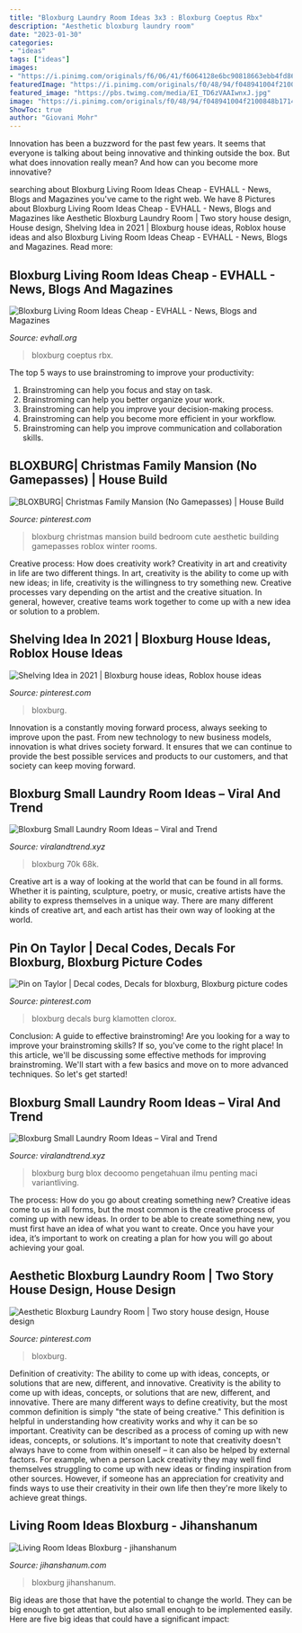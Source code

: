 ```yaml
---
title: "Bloxburg Laundry Room Ideas 3x3 : Bloxburg Coeptus Rbx"
description: "Aesthetic bloxburg laundry room"
date: "2023-01-30"
categories:
- "ideas"
tags: ["ideas"]
images:
- "https://i.pinimg.com/originals/f6/06/41/f6064128e6bc90818663ebb4fd86f71e.jpg"
featuredImage: "https://i.pinimg.com/originals/f0/48/94/f048941004f2100848b1714109c9e619.jpg"
featured_image: "https://pbs.twimg.com/media/EI_TD6zVAAIwnxJ.jpg"
image: "https://i.pinimg.com/originals/f0/48/94/f048941004f2100848b1714109c9e619.jpg"
ShowToc: true
author: "Giovani Mohr"
---
```



Innovation has been a buzzword for the past few years. It seems that everyone is talking about being innovative and thinking outside the box. But what does innovation really mean? And how can you become more innovative?

	

		
searching about Bloxburg Living Room Ideas Cheap - EVHALL - News, Blogs and Magazines you've came to the right web. We have 8 Pictures about Bloxburg Living Room Ideas Cheap - EVHALL - News, Blogs and Magazines like Aesthetic Bloxburg Laundry Room | Two story house design, House design, Shelving Idea in 2021 | Bloxburg house ideas, Roblox house ideas and also Bloxburg Living Room Ideas Cheap - EVHALL - News, Blogs and Magazines. Read more:
		
    
## Bloxburg Living Room Ideas Cheap - EVHALL - News, Blogs And Magazines

<img loading=lazy src="https://pbs.twimg.com/media/EI_TD6zVAAIwnxJ.jpg" onerror="this.onerror=null;this.src='https://tse1.mm.bing.net/th?id=OIP.JHPjCKsVNmPIZudlhr0EyAHaEi&amp;pid=15.1';" alt="Bloxburg Living Room Ideas Cheap - EVHALL - News, Blogs and Magazines">

_Source: evhall.org_

>bloxburg coeptus rbx. 

	

The top 5 ways to use brainstroming to improve your productivity:
1. Brainstroming can help you focus and stay on task.
2. Brainstroming can help you better organize your work.
3. Brainstroming can help you improve your decision-making process.
4. Brainstroming can help you become more efficient in your workflow.
5. Brainstroming can help you improve communication and collaboration skills.

    
## BLOXBURG| Christmas Family Mansion (No Gamepasses) | House Build

<img loading=lazy src="https://i.pinimg.com/originals/f6/06/41/f6064128e6bc90818663ebb4fd86f71e.jpg" onerror="this.onerror=null;this.src='https://tse2.mm.bing.net/th?id=OIP.QlGd5CKU9Xx5fUyTHCE3owHaFj&amp;pid=15.1';" alt="BLOXBURG| Christmas Family Mansion (No Gamepasses) | House Build">

_Source: pinterest.com_

>bloxburg christmas mansion build bedroom cute aesthetic building gamepasses roblox winter rooms. 

	

Creative process: How does creativity work?
Creativity in art and creativity in life are two different things. In art, creativity is the ability to come up with new ideas; in life, creativity is the willingness to try something new. Creative processes vary depending on the artist and the creative situation. In general, however, creative teams work together to come up with a new idea or solution to a problem.

    
## Shelving Idea In 2021 | Bloxburg House Ideas, Roblox House Ideas

<img loading=lazy src="https://i.pinimg.com/736x/9f/39/e1/9f39e1c6bff6100adb48d0e61860511b.jpg" onerror="this.onerror=null;this.src='https://tse3.mm.bing.net/th?id=OIP.6zem6ZYylb3yZ3Vd4p7z0wHaHS&amp;pid=15.1';" alt="Shelving Idea in 2021 | Bloxburg house ideas, Roblox house ideas">

_Source: pinterest.com_

>bloxburg. 

	

Innovation is a constantly moving forward process, always seeking to improve upon the past. From new technology to new business models, innovation is what drives society forward. It ensures that we can continue to provide the best possible services and products to our customers, and that society can keep moving forward.

    
## Bloxburg Small Laundry Room Ideas – Viral And Trend

<img loading=lazy src="https://i.pinimg.com/564x/66/9a/4b/669a4b329b69597e5c54cc3a961697a3.jpg" onerror="this.onerror=null;this.src='https://tse3.mm.bing.net/th?id=OIP.cZhfUeeMP30PkORHR6JhHwHaFj&amp;pid=15.1';" alt="Bloxburg Small Laundry Room Ideas – Viral and Trend">

_Source: viralandtrend.xyz_

>bloxburg 70k 68k. 

	

Creative art is a way of looking at the world that can be found in all forms. Whether it is painting, sculpture, poetry, or music, creative artists have the ability to express themselves in a unique way. There are many different kinds of creative art, and each artist has their own way of looking at the world.

    
## Pin On Taylor | Decal Codes, Decals For Bloxburg, Bloxburg Picture Codes

<img loading=lazy src="https://i.pinimg.com/originals/b7/37/98/b737984fbe6784ce52fe3b3de4e72e98.jpg" onerror="this.onerror=null;this.src='https://tse4.mm.bing.net/th?id=OIP.jWAM3QU1J9s973HJAfc3egHaNF&amp;pid=15.1';" alt="Pin on Taylor | Decal codes, Decals for bloxburg, Bloxburg picture codes">

_Source: pinterest.com_

>bloxburg decals burg klamotten clorox. 

	

Conclusion: A guide to effective brainstroming!
Are you looking for a way to improve your brainstroming skills? If so, you've come to the right place! In this article, we'll be discussing some effective methods for improving brainstroming. We'll start with a few basics and move on to more advanced techniques. So let's get started!

    
## Bloxburg Small Laundry Room Ideas – Viral And Trend

<img loading=lazy src="https://i.pinimg.com/originals/bd/53/98/bd53980f32b028932677c90a63effe82.jpg" onerror="this.onerror=null;this.src='https://tse3.mm.bing.net/th?id=OIP.iK3XGSaKBQXb6myO0a8UlwHaEK&amp;pid=15.1';" alt="Bloxburg Small Laundry Room Ideas – Viral and Trend">

_Source: viralandtrend.xyz_

>bloxburg burg blox decoomo pengetahuan ilmu penting maci variantliving. 

	

The process: How do you go about creating something new?
Creative ideas come to us in all forms, but the most common is the creative process of coming up with new ideas. In order to be able to create something new, you must first have an idea of what you want to create. Once you have your idea, it’s important to work on creating a plan for how you will go about achieving your goal.

    
## Aesthetic Bloxburg Laundry Room | Two Story House Design, House Design

<img loading=lazy src="https://i.pinimg.com/originals/f0/48/94/f048941004f2100848b1714109c9e619.jpg" onerror="this.onerror=null;this.src='https://tse2.mm.bing.net/th?id=OIP.RMuY_GSvoD5uOsbOxzJNjQHaFg&amp;pid=15.1';" alt="Aesthetic Bloxburg Laundry Room | Two story house design, House design">

_Source: pinterest.com_

>bloxburg. 

	

Definition of creativity: The ability to come up with ideas, concepts, or solutions that are new, different, and innovative.
Creativity is the ability to come up with ideas, concepts, or solutions that are new, different, and innovative. There are many different ways to define creativity, but the most common definition is simply "the state of being creative." This definition is helpful in understanding how creativity works and why it can be so important.
Creativity can be described as a process of coming up with new ideas, concepts, or solutions. It's important to note that creativity doesn't always have to come from within oneself – it can also be helped by external factors. For example, when a person Lack creativity they may well find themselves struggling to come up with new ideas or finding inspiration from other sources. However, if someone has an appreciation for creativity and finds ways to use their creativity in their own life then they're more likely to achieve great things.

    
## Living Room Ideas Bloxburg - Jihanshanum

<img loading=lazy src="https://i.ytimg.com/vi/PcTXGpBkS8k/maxresdefault.jpg" onerror="this.onerror=null;this.src='https://tse3.mm.bing.net/th?id=OIP._cPf-9ONg_5wktu4VIVyEQHaEK&amp;pid=15.1';" alt="Living Room Ideas Bloxburg - jihanshanum">

_Source: jihanshanum.com_

>bloxburg jihanshanum. 

	

Big ideas are those that have the potential to change the world. They can be big enough to get attention, but also small enough to be implemented easily. Here are five big ideas that could have a significant impact: 

